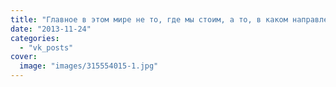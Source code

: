 ```yaml
---
title: "Главное в этом мире не то, где мы стоим, а то, в каком направлении движемся. Оливер Уэнделл Холмс"
date: "2013-11-24"
categories: 
  - "vk_posts"
cover:
  image: "images/315554015-1.jpg"
---
```



